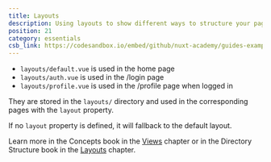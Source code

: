 ```yaml
---
title: Layouts
description: Using layouts to show different ways to structure your page
position: 21
category: essentials
csb_link: https://codesandbox.io/embed/github/nuxt-academy/guides-examples/tree/master/04_directory_structure/07_layouts
---
```


<example-intro></example-intro>

- `layouts/default.vue` is used in the home page
- `layouts/auth.vue` is used in the /login page
- `layouts/profile.vue` is used in the /profile page when logged in

They are stored in the `layouts/` directory and used in the corresponding pages with the `layout` property.

If no `layout` property is defined, it will fallback to the default layout.

<base-alert type="next">

Learn more in the Concepts book in the [Views](/guides/concepts/views) chapter or in the Directory Structure book in the [Layouts](/guides/directory-structure/layouts) chapter.

</base-alert>

<code-sandbox :src="csb_link"></code-sandbox>
